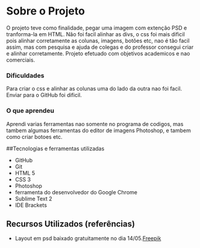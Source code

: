 # Sobre o Projeto
O projeto teve como finalidade, pegar uma imagem com extenção PSD e tranforma-la em HTML. Não foi facil alinhar as divs, o css foi mais dificil pois alinhar corretamente as colunas, imagens, botões etc, nao é tão facil assim, mas com pesquisa e ajuda de colegas e do professor consegui criar e alinhar corretamente. Projeto efetuado com objetivos academicos e nao comerciais.

### Dificuldades
Para criar o css e alinhar as colunas uma do lado da outra nao foi facil. Enviar para o GitHub foi dificil.
### O que aprendeu
Aprendi varias ferramentas nao somente no programa de codigos, mas tambem algumas ferramentas do editor de imagens Photoshop, e tambem como criar botoes etc.

##Tecnologias e ferramentas utilizadas
- GitHub
- Git
- HTML 5
- CSS 3
- Photoshop
- ferramenta do desenvolvedor do Google Chrome
- Sublime Text 2
- IDE Brackets


## Recursos Utilizados (referências)
- Layout em psd baixado gratuitamente no dia 14/05.[Freepik](http://br.freepik.com/index.php?goto=41&idd=597752&url=aHR0cDovL3hvb3BsYXRlLmNvbS90ZW1wbGF0ZS9kZXRhaWxzLzI2MjctZWNvLWJ1c2luZXNzLXBzZC10ZW1wbGF0ZQ==)
	